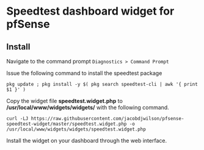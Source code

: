 # Speedtest dashboard widget for pfSense

## Install

Navigate to the command prompt ` Diagnostics > Command Prompt ` 

Issue the following command to install the speedtest package
```
pkg update ; pkg install -y $( pkg search speedtest-cli | awk '{ print $1 }' )
```

Copy the widget file **speedtest.widget.php** to **/usr/local/www/widgets/widgets/** with the following command.
```
curl -LJ https://raw.githubusercontent.com/jacobdjwilson/pfsense-speedtest-widget/master/speedtest.widget.php -o /usr/local/www/widgets/widgets/speedtest.widget.php
```

Install the widget on your dashboard through the web interface.
